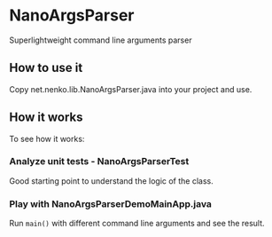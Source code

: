 # NanoArgsParser
Superlightweight command line arguments parser

## How to use it
Copy net.nenko.lib.NanoArgsParser.java into your project and use.

## How it works
To see how it works:

### Analyze unit tests - NanoArgsParserTest
Good starting point to understand the logic of the class.

### Play with NanoArgsParserDemoMainApp.java
Run ```main()``` with different command line arguments and see the result.
